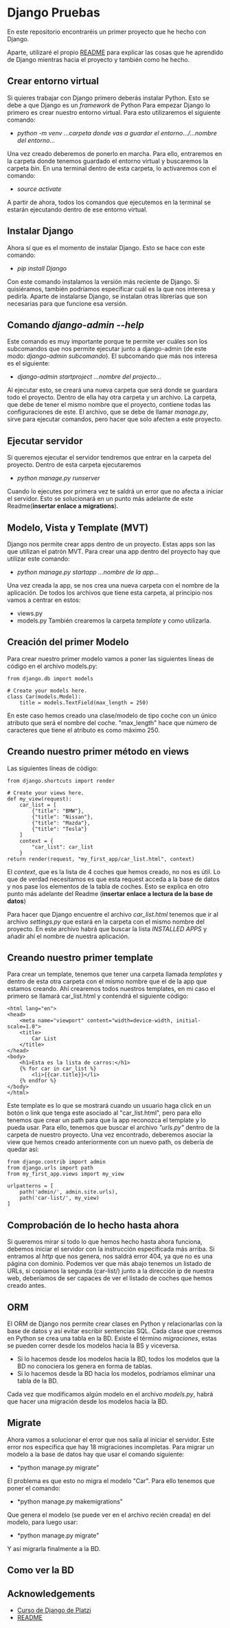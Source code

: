 # Django Pruebas

En este repositorio encontraréis un primer proyecto que he hecho con Django.

Aparte, utilizaré el propio [README](https://github.com/VictorAndujarTerron-github/Django-Prueba/blob/647eff8ac5a7e027aa511111adacf1fbc4d48512/README.md) para explicar las cosas que he aprendido de Django mientras hacia el proyecto y también como he hecho.

## Crear entorno virtual
Si quieres trabajar con Django primero deberás instalar Python. Esto se debe a que Django es un *framework* de Python
Para empezar Django lo primero es crear nuestro entorno virtual. Para esto utilizaremos el siguiente comando:

- *python -m venv ...carpeta donde vas a guardar el entorno.../...nombre del entorno...*

Una vez creado deberemos de ponerlo en marcha. Para ello, entraremos en la carpeta donde tenemos guardado el entorno virtual y buscaremos la carpeta *bin*. En una terminal dentro de esta carpeta, lo activaremos con el comando:

- *source activate*

A partir de ahora, todos los comandos que ejecutemos en la terminal se estarán ejecutando dentro de ese entorno virtual.

## Instalar Django
Ahora sí que es el momento de instalar Django. Esto se hace con este comando:

- *pip install Django*

Con este comando instalamos la versión más reciente de Django. Si quisiéramos, también podríamos especificar cuál es la que nos interesa y pedirla. Aparte de instalarse Django, se instalan otras librerías que son necesarias para que funcione esa versión.

## Comando *django-admin --help*
Este comando es muy importante porque te permite ver cuáles son los subcomandos que nos permite ejecutar junto a django-admin (de este modo: *django-admin subcomando*). El subcomando que más nos interesa es el siguiente:

- *django-admin startproject ...nombre del projecto...*

Al ejecutar esto, se creará una nueva carpeta que será donde se guardara todo el proyecto. Dentro de ella hay otra carpeta y un archivo. La carpeta, que debe de tener el mismo nombre que el proyecto, contiene todas las configuraciones de este. El archivo, que se debe de llamar *manage.py*, sirve para ejecutar comandos, pero hacer que solo afecten a este proyecto.

## Ejecutar servidor
Si queremos ejecutar el servidor tendremos que entrar en la carpeta del proyecto. Dentro de esta carpeta ejecutaremos

- *python manage.py runserver*

Cuando lo ejecutes por primera vez te saldrá un error que no afecta a iniciar el servidor. Esto se solucionará en un punto más adelante de este Readme(**insertar enlace a migrations**).

## Modelo, Vista y Template (MVT)
Django nos permite crear apps dentro de un proyecto. Estas apps son las que utilizan el patrón MVT. Para crear una app dentro del proyecto hay que utilizar este comando:

- *python manage.py startapp ...nombre de la app...*

Una vez creada la app, se nos crea una nueva carpeta con el nombre de la aplicación. De todos los archivos que tiene esta carpeta, al principio nos vamos a centrar en estos:
- views.py
- models.py
También crearemos la carpeta *template* y como utilizarla.

## Creación del primer Modelo
Para crear nuestro primer modelo vamos a poner las siguientes líneas de código en el archivo models.py:

    from django.db import models

    # Create your models here.
    class Car(models.Model):
        title = models.TextField(max_length = 250)

En este caso hemos creado una clase/modelo de tipo coche con un único atributo que será el nombre del coche. "max_length" hace que número de caracteres que tiene el atributo es como máximo 250.

## Creando nuestro primer método en views
Las siguientes líneas de código:

    from django.shortcuts import render

    # Create your views here.
    def my_view(request):
        car_list = [
            {"title": "BMW"},
            {"title": "Nissan"},
            {"title": "Mazda"},
            {"title": "Tesla"}
        ]
        context = {
            "car_list": car_list
        }
    return render(request, "my_first_app/car_list.html", context)

El *context*, que es la lista de 4 coches que hemos creado, no nos es útil. Lo que de verdad necesitamos es que esta request acceda a la base de datos y nos pase los elementos de la tabla de coches. Esto se explica en otro punto más adelante del Readme (**insertar enlace a lectura de la base de datos**)

Para hacer que Django encuentre el archivo *car_list.html* tenemos que ir al archivo *settings.py* que estará en la carpeta con el mismo nombre del proyecto. En este archivo habrá que buscar la lista *INSTALLED APPS* y añadir ahí el nombre de nuestra aplicación.

## Creando nuestro primer template
Para crear un template, tenemos que tener una carpeta llamada *templates* y dentro de esta otra carpeta con el mismo nombre que el de la app que estamos creando. Ahí crearemos todos nuestros templates, en mi caso el primero se llamará car_list.html y contendrá el siguiente código:

    <html lang="en">
    <head>
        <meta name="viewport" content="width=device-width, initial-scale=1.0">
        <title>
            Car List
        </title>
    </head>
    <body>
        <h1>Esta es la lista de carros:</h1>
        {% for car in car_list %}
            <li>{{car.title}}</li>
        {% endfor %}
    </body>
    </html>

Este template es lo que se mostrará cuando un usuario haga click en un botón o link que tenga este asociado al "car_list.html", pero para ello tenemos que crear un path para que la app reconozca el template y lo pueda usar. Para ello, tenemos que buscar el archivo *"urls.py"* dentro de la carpeta de nuestro proyecto. Una vez encontrado, deberemos asociar la view que hemos creado anteriormente con un nuevo path, os debería de quedar así:

    from django.contrib import admin
    from django.urls import path
    from my_first_app.views import my_view

    urlpatterns = [
        path('admin/', admin.site.urls),
        path('car-list/', my_view)
    ]

## Comprobación de lo hecho hasta ahora
Si queremos mirar si todo lo que hemos hecho hasta ahora funciona, debemos iniciar el servidor con la instrucción especificada más arriba. Si entramos al *http* que nos genera, nos saldrá error 404, ya que no es una página con dominio. Podemos ver que más abajo tenemos un listado de URLs, si copiamos la segunda (car-list/) junto a la dirección ip de nuestra web, deberíamos de ser capaces de ver el listado de coches que hemos creado antes.

## ORM
El ORM de Django nos permite crear clases en Python y relacionarlas con la base de datos y así evitar escribir sentencias SQL. Cada clase que creemos en Python se crea una tabla en la BD. Existe el término *migraciones*, estas se pueden correr desde los modelos hacia la BS y viceversa. 
- Si lo hacemos desde los modelos hacia la BD, todos los modelos que la BD no conociera los genera en forma de tablas.
- Si lo hacemos desde la BD hacia los modelos, podríamos eliminar una tabla de la BD.

Cada vez que modificamos algún modelo en el archivo *models.py*, habrá que hacer una migración desde los modelos hacia la BD.

## Migrate
Ahora vamos a solucionar el error que nos salía al iniciar el servidor. Este error nos especifica que hay 18 migraciones incompletas. Para migrar un modelo a la base de datos hay que usar el comando siguiente:

- *python manage.py migrate"

El problema es que esto no migra el modelo "Car". Para ello tenemos que poner el comando:

- *python manage.py makemigrations"

Que genera el modelo (se puede ver en el archivo recién creada) en del modelo, para luego usar:

- *python manage.py migrate"

Y así migrarla finalmente a la BD.

## Como ver la BD

## Acknowledgements

 - [Curso de Django de Platzi](https://platzi.com/cursos/django/)
 - [README](README.md)
